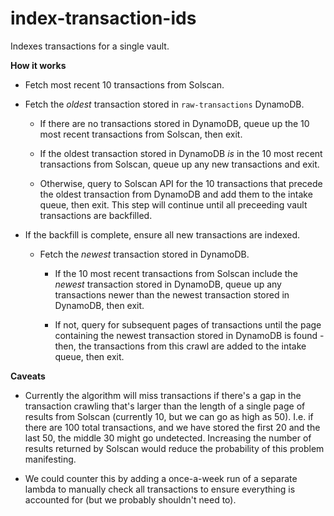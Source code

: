 # index-transaction-ids

Indexes transactions for a single vault.

**How it works**

-   Fetch most recent 10 transactions from Solscan.

-   Fetch the _oldest_ transaction stored in `raw-transactions` DynamoDB.

    -   If there are no transactions stored in DynamoDB, queue up the 10 most recent transactions from Solscan, then exit.

    -   If the oldest transaction stored in DynamoDB _is_ in the 10 most recent transactions from Solscan, queue up any new transactions and exit.

    -   Otherwise, query to Solscan API for the 10 transactions that precede the oldest transaction from DynamoDB and add them to the intake queue, then exit. This step will continue until all preceeding vault transactions are backfilled.

-   If the backfill is complete, ensure all new transactions are indexed.

    -   Fetch the _newest_ transaction stored in DynamoDB.

        -   If the 10 most recent transactions from Solscan include the _newest_ transaction stored in DynamoDB, queue up any transactions newer than the newest transaction stored in DynamoDB, then exit.

        -   If not, query for subsequent pages of transactions until the page containing the newest transaction stored in DynamoDB is found - then, the transactions from this crawl are added to the intake queue, then exit.

**Caveats**

-   Currently the algorithm will miss transactions if there's a gap in the transaction crawling that's larger than the length of a single page of results from Solscan (currently 10, but we can go as high as 50). I.e. if there are 100 total transactions, and we have stored the first 20 and the last 50, the middle 30 might go undetected. Increasing the number of results returned by Solscan would reduce the probability of this problem manifesting.

-   We could counter this by adding a once-a-week run of a separate lambda to manually check all transactions to ensure everything is accounted for (but we probably shouldn't need to).
